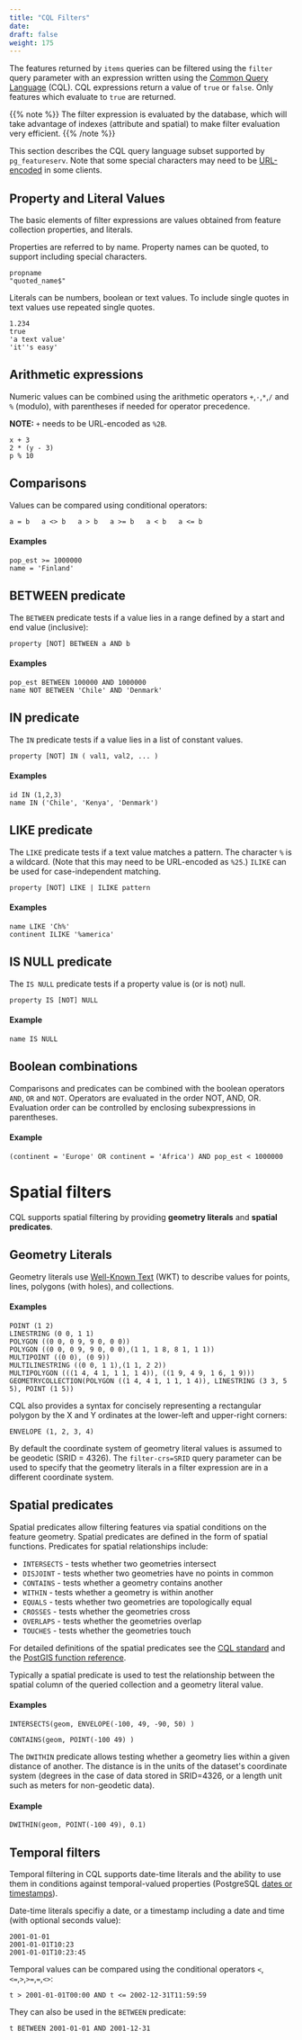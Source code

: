 ```yaml
---
title: "CQL Filters"
date:
draft: false
weight: 175
---
```


The features returned by `items` queries can be filtered using
the `filter` query parameter with an expression written using
the [Common Query Language](https://portal.ogc.org/files/96288) (CQL).
CQL expressions return a value of `true` or `false`.
Only features which evaluate to `true` are returned.

{{% note %}}
The filter expression is evaluated by the database,
which will take advantage of indexes (attribute and spatial)
to make filter evaluation very efficient.
{{% /note %}}

This section describes the CQL query language subset supported by `pg_featureserv`.
Note that some special characters may need to be [URL-encoded](https://en.wikipedia.org/wiki/Percent-encoding) in some clients.

## Property and Literal Values

The basic elements of filter expressions are values obtained
from feature collection properties, and literals.

Properties are referred to by name.
Property names can be quoted, to support including special characters.

```
propname
"quoted_name$"
```

Literals can be numbers, boolean or text values.
To include single quotes in text values use repeated single quotes.

```
1.234
true
'a text value'
'it''s easy'
```

## Arithmetic expressions

Numeric values can be combined using the
arithmetic operators `+`,`-`,`*`,`/` and `%` (modulo), with parentheses if needed
for operator precedence.

**NOTE:** `+` needs to be URL-encoded as `%2B`.
```
x + 3
2 * (y - 3)
p % 10
```

## Comparisons

Values can be compared using conditional operators:
```
a = b   a <> b   a > b   a >= b   a < b   a <= b
```

#### Examples
```
pop_est >= 1000000
name = 'Finland'
```

## BETWEEN predicate

The `BETWEEN` predicate tests if a value lies in a range defined by a start and end value (inclusive):
```
property [NOT] BETWEEN a AND b
```

#### Examples
```
pop_est BETWEEN 100000 AND 1000000
name NOT BETWEEN 'Chile' AND 'Denmark'
```

## IN predicate
The `IN` predicate tests if a value lies in a list of constant values.
```
property [NOT] IN ( val1, val2, ... )
```

#### Examples
```
id IN (1,2,3)
name IN ('Chile', 'Kenya', 'Denmark')
```

## LIKE predicate
The `LIKE` predicate tests if a text value matches a pattern.
The character `%` is a wildcard.
(Note that this may need to be URL-encoded as `%25`.)
`ILIKE` can be used for case-independent matching.

```
property [NOT] LIKE | ILIKE pattern
```

#### Examples
```
name LIKE 'Ch%'
continent ILIKE '%america'
```

## IS NULL predicate
The `IS NULL` predicate tests if a property value is (or is not) null.
```
property IS [NOT] NULL
```

#### Example
```
name IS NULL
```

## Boolean combinations
Comparisons and predicates can be combined with the
boolean operators `AND`, `OR` and `NOT`.
Operators are evaluated in the order NOT, AND, OR.
Evaluation order can be controlled by enclosing
subexpressions in parentheses.

#### Example
```
(continent = 'Europe' OR continent = 'Africa') AND pop_est < 1000000
```

# Spatial filters

CQL supports spatial filtering by providing **geometry literals**
and **spatial predicates**.

## Geometry Literals

Geometry literals use [Well-Known Text](https://en.wikipedia.org/wiki/Well-known_text_representation_of_geometry)
(WKT) to describe
values for points, lines, polygons (with holes), and collections.

#### Examples
```
POINT (1 2)
LINESTRING (0 0, 1 1)
POLYGON ((0 0, 0 9, 9 0, 0 0))
POLYGON ((0 0, 0 9, 9 0, 0 0),(1 1, 1 8, 8 1, 1 1))
MULTIPOINT ((0 0), (0 9))
MULTILINESTRING ((0 0, 1 1),(1 1, 2 2))
MULTIPOLYGON (((1 4, 4 1, 1 1, 1 4)), ((1 9, 4 9, 1 6, 1 9)))
GEOMETRYCOLLECTION(POLYGON ((1 4, 4 1, 1 1, 1 4)), LINESTRING (3 3, 5 5), POINT (1 5))
```

CQL also provides a syntax for concisely representing a rectangular polygon
by the X and Y ordinates at the lower-left and upper-right corners:
```
ENVELOPE (1, 2, 3, 4)
```

By default the coordinate system of geometry literal values is assumed to be geodetic (SRID = 4326).
The `filter-crs=SRID` query parameter can be used to specify that the geometry literals in a filter expression are in a different coordinate system.

## Spatial predicates

Spatial predicates allow filtering features via spatial conditions
on the feature geometry.
Spatial predicates are defined in the form of spatial functions.
Predicates for spatial relationships include:

* `INTERSECTS` - tests whether two geometries intersect
* `DISJOINT` - tests whether two geometries have no points in common
* `CONTAINS` - tests whether a geometry contains another
* `WITHIN` - tests whether a geometry is within another
* `EQUALS` - tests whether two geometries are topologically equal
* `CROSSES` - tests whether the geometries cross
* `OVERLAPS` - tests whether the geometries overlap
* `TOUCHES` - tests whether the geometries touch

For detailed definitions of the spatial predicates see the
[CQL standard](https://portal.ogc.org/files/96288#enhanced-spatial-operators)
and the [PostGIS function reference](https://postgis.net/docs/reference.html#Spatial_Relationships).

Typically a spatial predicate is used to test the relationship between the spatial column of the queried collection
and a geometry literal value.

#### Examples
```
INTERSECTS(geom, ENVELOPE(-100, 49, -90, 50) )

CONTAINS(geom, POINT(-100 49) )
```

The `DWITHIN` predicate allows testing whether a geometry lies within a given distance of another.  The distance is in the units of the dataset's coordinate system
(degrees in the case of data stored in SRID=4326, or a length unit such as meters for non-geodetic data).

#### Example
```
DWITHIN(geom, POINT(-100 49), 0.1)
```

## Temporal filters

Temporal filtering in CQL supports date-time literals and the ability to use
them in conditions against temporal-valued properties
(PostgreSQL [dates or timestamps](https://www.postgresql.org/docs/current/datatype-datetime.html)).

Date-time literals specifiy a date, or a timestamp including a date and time (with optional seconds value):
```
2001-01-01
2001-01-01T10:23
2001-01-01T10:23:45
```

Temporal values can be compared using the conditional operators `<`,`<=`,`>`,`>=`,`=`,`<>`:

```
t > 2001-01-01T00:00 AND t <= 2002-12-31T11:59:59
```

They can also be used in the `BETWEEN` predicate:
```
t BETWEEN 2001-01-01 AND 2001-12-31
